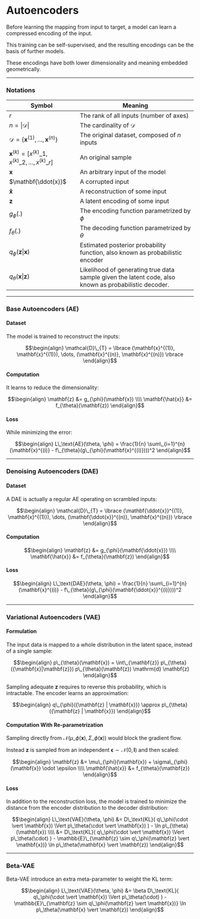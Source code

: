 # Autoencoders

Before learning the mapping from input to target, a model can learn a compressed encoding of the input.

This training can be self-supervised, and the resulting encodings can be the basis of further models.

These encodings have both lower dimensionality and meaning embedded geometrically.

---

### Notations

| Symbol                                                                    | Meaning                                                                           |
| ------------------------------------------------------------------------- | --------------------------------------------------------------------------------- |
| $r$                                                                       | The rank of all inputs (number of axes)                                           |
| $n = \vert \mathcal{D} \vert$                                             | The cardinality of $\mathcal{D}$                                                  |
| $\mathcal{D} = \lbrace \mathbf{x}^{(1)}, \dots, \mathbf{x}^{(n)} \rbrace$ | The original dataset, composed of $n$ inputs                                      |
| $\mathbf{x}^{(k)} = [x^{(k)}\_1, x^{(k)}\_2, \dots, x^{(k)}\_{r}]$        | An original sample                                                                |
| $\mathbf{x}$                                                              | An arbitrary input of the model                                                   |
| $\mathbf{\ddot{x}}$                                                       | A corrupted input                                                                 |
| $\mathbf{\hat{x}}$                                                        | A reconstruction of some input                                                    |
| $\mathbf{z}$                                                              | A latent encoding of some input                                                   |
| $g_{\phi}(.)$                                                             | The encoding function parametrized by $\phi$                                      |
| $f_{\theta}(.)$                                                           | The decoding function parametrized by $\theta$                                    |
| $q_{\phi}(\mathbf{z} \vert \mathbf{x})$                                   | Estimated posterior probability function, also known as probabilistic encoder     |
| $q_{\theta}(\mathbf{x} \vert \mathbf{z})$                                 | Likelihood of generating true data sample given the latent code, also known as probabilistic decoder. |

---

### Base Autoencoders (AE)

#### Dataset

The model is trained to reconstruct the inputs:

$$\begin{align}
\mathcal{D}\_{T} = \lbrace (\mathbf{x}^{(1)}, \mathbf{x}^{(1)}), \dots, (\mathbf{x}^{(n)}, \mathbf{x}^{(n)}) \rbrace
\end{align}$$

#### Computation

It learns to reduce the dimensionality:

$$\begin{align}
\mathbf{z} &= g_{\phi}(\mathbf{x}) \\\\
\mathbf{\hat{x}} &= f_{\theta}(\mathbf{z})
\end{align}$$

#### Loss

While minimizing the error:

$$\begin{align}
L\_\text{AE}(\theta, \phi) = \frac{1}{n} \sum\_{i=1}^{n} (\mathbf{x}^{(i)} - f\_{\theta}(g\_{\phi}(\mathbf{x}^{(i)})))^2
\end{align}$$

---

### Denoising Autoencoders (DAE)

#### Dataset

A DAE is actually a regular AE operating on scrambled inputs:

$$\begin{align}
\mathcal{D}\_{T} = \lbrace (\mathbf{\ddot{x}}^{(1)}, \mathbf{x}^{(1)}), \dots, (\mathbf{\ddot{x}}^{(n)}, \mathbf{x}^{(n)}) \rbrace
\end{align}$$

#### Computation

$$\begin{align}
\mathbf{z} &= g_{\phi}(\mathbf{\ddot{x}}) \\\\
\mathbf{\hat{x}} &= f_{\theta}(\mathbf{z})
\end{align}$$

#### Loss

$$\begin{align}
L\_\text{DAE}(\theta, \phi) = \frac{1}{n} \sum\_{i=1}^{n} (\mathbf{x}^{(i)} - f\_{\theta}(g\_{\phi}(\mathbf{\ddot{x}}^{(i)})))^2
\end{align}$$

---

### Variational Autoencoders (VAE)

#### Formulation

The input data is mapped to a whole distribution in the latent space, instead of a single sample:

$$\begin{align}
p\_{\theta}(\mathbf{x}) = \int\_{\mathbf{z}} p\_{\theta}({\mathbf{x}|\mathbf{z}}) p\_{\theta}(\mathbf{z}) \mathrm{d} \mathbf{z}
\end{align}$$

Sampling adequate $\mathbf{z}$ requires to reverse this probability, which is intractable.
The encoder learns an approximation:

$$\begin{align}
q\_{\phi}({\mathbf{z} | \mathbf{x}}) \approx p\_{\theta}({\mathbf{z} | \mathbf{x}})
\end{align}$$

#### Computation With Re-parametrization

Sampling directly from ${\mathcal{N}}(\mu\_{\phi}(\mathbf{x}),\Sigma\_{\phi}(\mathbf{x}))$ would block the gradient flow.

Instead $\mathbf{z}$ is sampled from an independent $\mathbf{\epsilon} \sim \mathcal{N}(0, \mathbf{I})$ and then scaled:

$$\begin{align}
\mathbf{z} &= \mu\_{\phi}(\mathbf{x}) + \sigma\_{\phi}(\mathbf{x}) \odot \epsilon \\\\
\mathbf{\hat{x}} &= f_{\theta}(\mathbf{z})
\end{align}$$

#### Loss

In addition to the reconstruction loss, the model is trained to minimize the distance from the encoder distribution to the decoder distribution:

$$\begin{align}
L\_\text{VAE}(\theta, \phi) &= D\_\text{KL}( q\_\phi(\cdot \vert \mathbf{x}) \Vert p\_\theta(\cdot \vert \mathbf{x}) ) - \ln p\_{\theta}(\mathbf{x}) \\\\
                            &= D\_\text{KL}( q\_\phi(\cdot \vert \mathbf{x}) \Vert p\_\theta(\cdot) ) - \mathbb{E}\_{\mathbf{z} \sim q\_\phi(\mathbf{z} \vert \mathbf{x})} \ln p\_\theta(\mathbf{x} \vert \mathbf{z})
\end{align}$$

---

### Beta-VAE

Beta-VAE introduce an extra meta-parameter to weight the KL term:

$$\begin{align}
L\_\text{VAE}(\theta, \phi) &= \beta D\_\text{KL}( q\_\phi(\cdot \vert \mathbf{x}) \Vert p\_\theta(\cdot) ) - \mathbb{E}\_{\mathbf{z} \sim q\_\phi(\mathbf{z} \vert \mathbf{x})} \ln p\_\theta(\mathbf{x} \vert \mathbf{z})
\end{align}$$
